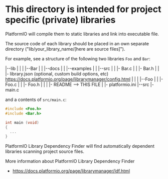 
# This directory is intended for project specific (private) libraries

PlatformIO will compile them to static libraries and link into executable file.

The source code of each library should be placed in an own separate directory
("lib/your_library_name/[here are source files]").

For example, see a structure of the following two libraries `Foo` and `Bar`:

|--lib
|  |
|  |--Bar
|  |  |--docs
|  |  |--examples
|  |  |--src
|  |     |- Bar.c
|  |     |- Bar.h
|  |  |- library.json (optional, custom build options, etc) <https://docs.platformio.org/page/librarymanager/config.html>
|  |
|  |--Foo
|  |  |- Foo.c
|  |  |- Foo.h
|  |
|  |- README --> THIS FILE
|
|- platformio.ini
|--src
   |- main.c

and a contents of `src/main.c`:

```C
#include <Foo.h>
#include <Bar.h>

int main (void)
{
  ...
}
```

PlatformIO Library Dependency Finder will find automatically dependent
libraries scanning project source files.

More information about PlatformIO Library Dependency Finder

- <https://docs.platformio.org/page/librarymanager/ldf.html>
